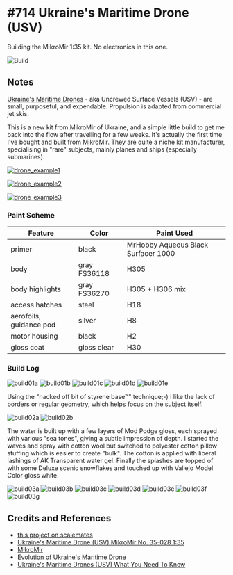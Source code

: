 # #714 Ukraine's Maritime Drone (USV)

Building the MikroMir 1:35 kit. No electronics in this one.

![Build](./assets/USV_build.jpg?raw=true)

## Notes

[Ukraine's Maritime Drones](http://www.hisutton.com/Ukraine-Maritime-Drones.html) - aka Uncrewed Surface Vessels (USV) -
are small, purposeful, and expendable. Propulsion is adapted from commercial jet skis.

This is a new kit from MikroMir of Ukraine, and a simple little build to get me back into the flow after travelling for a few weeks. It's actually the first time I've bought and built from MikroMir. They are quite a niche kit manufacturer, specialising in "rare" subjects, mainly planes and ships (especially submarines).

[![drone_example1](./assets/drone_example1.jpg)](https://www.aspistrategist.org.au/ukraines-drone-raid-on-russian-naval-base-was-tactically-innovative-but-not-revolutionary/)

[![drone_example2](./assets/drone_example2.jpg)](https://navyrecognition.com/index.php/naval-news/naval-news-archive/2022/september/12227-a-mysterious-ukrainian-naval-drone-discovered-off-crimea.html)

[![drone_example3](./assets/drone_example3.jpg)](http://www.hisutton.com/Ukraine-Maritime-Drones.html)

### Paint Scheme

| Feature                 | Color                | Paint Used |
|-------------------------|----------------------|------------|
| primer                  | black                | MrHobby Aqueous Black Surfacer 1000 |
| body                    | gray FS36118         | H305            |
| body highlights         | gray FS36270         | H305 + H306 mix |
| access hatches          | steel                | H18  |
| aerofoils, guidance pod | silver               | H8   |
| motor housing           | black                | H2   |
| gloss coat              | gloss clear          | H30  |

### Build Log

![build01a](./assets/build01a.jpg?raw=true)
![build01b](./assets/build01b.jpg?raw=true)
![build01c](./assets/build01c.jpg?raw=true)
![build01d](./assets/build01d.jpg?raw=true)
![build01e](./assets/build01e.jpg?raw=true)

Using the "hacked off bit of styrene base™" technique;-) I like the lack of borders or regular geometry, which helps focus on the subject itself.

![build02a](./assets/build02a.jpg?raw=true)
![build02b](./assets/build02b.jpg?raw=true)

The water is built up with a few layers of Mod Podge gloss, each sprayed with various "sea tones", giving a subtle impression of depth.
I started the waves and spray with cotton wool but switched to polyester cotton pillow stuffing which is easier to create "bulk".
The cotton is applied with liberal lashings of AK Transparent water gel. Finally the splashes are topped of with some Deluxe scenic snowflakes
and touched up with Vallejo Model Color gloss white.

![build03a](./assets/build03a.jpg?raw=true)
![build03b](./assets/build03b.jpg?raw=true)
![build03c](./assets/build03c.jpg?raw=true)
![build03d](./assets/build03d.jpg?raw=true)
![build03e](./assets/build03e.jpg?raw=true)
![build03f](./assets/build03f.jpg?raw=true)
![build03g](./assets/build03g.jpg?raw=true)

## Credits and References

* [this project on scalemates](https://www.scalemates.com/profiles/mate.php?id=74137&p=projects&project=153807)
* [Ukraine's Maritime Drone (USV) MikroMir No. 35-028 1:35](https://www.scalemates.com/kits/mikromir-35-028-ukraines-maritime-drone-usv--1481701)
* [MikroMir](http://mikro-mir.com/en/)
* [Evolution of Ukraine's Maritime Drone](http://www.hisutton.com/Ukraine-Maritime-Drones-Evolution.html)
* [Ukraine's Maritime Drones (USV) What You Need To Know](http://www.hisutton.com/Ukraine-Maritime-Drones.html)
